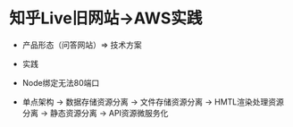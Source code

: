 # 知乎Live旧网站->AWS实践

- 产品形态（问答网站）=> 技术方案

- 实践

- Node绑定无法80端口

- 单点架构 -> 数据存储资源分离 -> 文件存储资源分离 -> HMTL渲染处理资源分离 -> 静态资源分离 -> API资源微服务化

#
